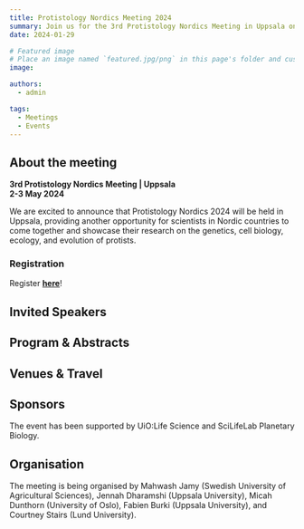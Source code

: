 ```yaml
---
title: Protistology Nordics Meeting 2024
summary: Join us for the 3rd Protistology Nordics Meeting in Uppsala on 2-3 May 2024!
date: 2024-01-29

# Featured image
# Place an image named `featured.jpg/png` in this page's folder and customize its options here.
image: 

authors:
  - admin

tags:
  - Meetings
  - Events
---
```


## About the meeting

**3rd Protistology Nordics Meeting | Uppsala**  
**2-3 May 2024**

We are excited to announce that Protistology Nordics 2024 will be held in Uppsala, providing another opportunity for scientists in Nordic countries to come together and showcase their research on the genetics, cell biology, ecology, and evolution of protists.




### Registration

Register [**here**](https://forms.gle/1zS2paYNHe23u7159)!


## Invited Speakers

## Program & Abstracts
## Venues & Travel

## Sponsors

The event has been supported by UiO:Life Science and SciLifeLab Planetary Biology.

## Organisation

The meeting is being organised by Mahwash Jamy (Swedish University of Agricultural Sciences), Jennah Dharamshi (Uppsala University), Micah Dunthorn (University of Oslo), Fabien Burki (Uppsala University), and Courtney Stairs (Lund University).